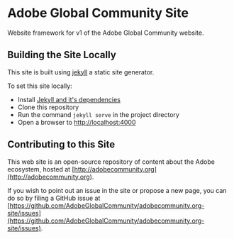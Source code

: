 # Adobe Global Community Site

Website framework for v1 of the Adobe Global Community website.

## Building the Site Locally

This site is built using [jekyll](https://jekyllrb.com) a static site generator.

To set this site locally:

 - Install [Jekyll and it's dependencies](https://jekyllrb.com/docs/installation/)
 - Clone this repository
 - Run the command `jekyll serve` in the project directory
 - Open a browser to [http://localhost:4000](http://localhost:4000)
 
## Contributing to this Site

This web site is an open-source repository of content about the Adobe ecosystem, hosted at [http://adobecommunity.org](http://adobecommunity.org).

If you wish to point out an issue in the site or propose a new page, you can do so by filing a GitHub issue at 
[https://github.com/AdobeGlobalCommunity/adobecommunity.org-site/issues](https://github.com/AdobeGlobalCommunity/adobecommunity.org-site/issues).